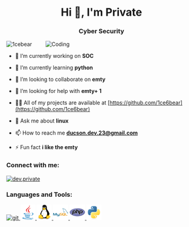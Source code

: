 <h1 align="center">Hi 👋, I'm Private</h1>
<h3 align="center">Cyber Security</h3>
<img align="right" alt="Coding" width="400" src="https://tenor.com/view/kalilinux-gif-4640926145978129355">

<p align="left"> <img src="https://komarev.com/ghpvc/?username=1cebear&label=Profile%20views&color=0e75b6&style=flat" alt="1cebear" /> </p>

- 🔭 I’m currently working on **SOC**

- 🌱 I’m currently learning **python**

- 👯 I’m looking to collaborate on **emty**

- 🤝 I’m looking for help with **emty+ 1**

- 👨‍💻 All of my projects are available at [https://github.com/1ce6bear](https://github.com/1ce6bear)

- 💬 Ask me about **linux**

- 📫 How to reach me **ducson.dev.23@gmail.com**

- ⚡ Fun fact **i like the emty**

<h3 align="left">Connect with me:</h3>
<p align="left">
<a href="https://dev.to/dev.private" target="blank"><img align="center" src="https://raw.githubusercontent.com/rahuldkjain/github-profile-readme-generator/master/src/images/icons/Social/devto.svg" alt="dev.private" height="30" width="40" /></a>
</p>

<h3 align="left">Languages and Tools:</h3>
<p align="left"> <a href="https://git-scm.com/" target="_blank" rel="noreferrer"> <img src="https://www.vectorlogo.zone/logos/git-scm/git-scm-icon.svg" alt="git" width="40" height="40"/> </a> <a href="https://www.java.com" target="_blank" rel="noreferrer"> <img src="https://raw.githubusercontent.com/devicons/devicon/master/icons/java/java-original.svg" alt="java" width="40" height="40"/> </a> <a href="https://www.linux.org/" target="_blank" rel="noreferrer"> <img src="https://raw.githubusercontent.com/devicons/devicon/master/icons/linux/linux-original.svg" alt="linux" width="40" height="40"/> </a> <a href="https://www.mysql.com/" target="_blank" rel="noreferrer"> <img src="https://raw.githubusercontent.com/devicons/devicon/master/icons/mysql/mysql-original-wordmark.svg" alt="mysql" width="40" height="40"/> </a> <a href="https://www.php.net" target="_blank" rel="noreferrer"> <img src="https://raw.githubusercontent.com/devicons/devicon/master/icons/php/php-original.svg" alt="php" width="40" height="40"/> </a> <a href="https://www.python.org" target="_blank" rel="noreferrer"> <img src="https://raw.githubusercontent.com/devicons/devicon/master/icons/python/python-original.svg" alt="python" width="40" height="40"/> </a> </p>
